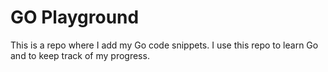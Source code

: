 # GO Playground

This is a repo where I add my Go code snippets. I use this repo to learn Go and to keep track of my progress.



